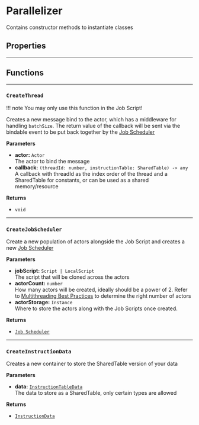 # Parallelizer
Contains constructor methods to instantiate classes

## Properties

---

## Functions

---

### `CreateThread`
!!! note
    You may only use this function in the Job Script!

Creates a new message bind to the actor, which has a middleware for handling `batchSize`. The return value of the callback will be sent via the bindable event to be put back together by the [Job Scheduler](/api/job-scheduler.md)

__Parameters__

- __actor:__ `Actor`<br>
The actor to bind the message 
- __callback:__ `(threadId: number, instructionTable: SharedTable) -> any`<br>
A callback with threadId as the index order of the thread and a SharedTable for constants, or can be used as a shared memory/resource

__Returns__

- `void`

---

### `CreateJobScheduler`
Create a new population of actors alongside the Job Script and creates a new [Job Scheduler](/api/job-scheduler.md)

__Parameters__

- __jobScript:__ `Script | LocalScript`<br>
The script that will be cloned across the actors
- __actorCount:__ `number`<br>
How many actors will be created, ideally should be a power of 2. Refer to [Multithreading Best Practices](https://create.roblox.com/docs/scripting/multithreading#best-practices:~:text=Use%20the%20Right%20Number%20of%20Actors) to determine the right number of actors
- __actorStorage:__ `Instance`<br>
Where to store the actors along with the Job Scripts once created.

__Returns__

- [`Job Scheduler`](/api/job-scheduler.md)

---

### `CreateInstructionData`
Creates a new container to store the SharedTable version of your data

__Parameters__

- __data:__ [`InstructionTableData`](/api/types#instructiontabledata)<br>
The data to store as a SharedTable, only certain types are allowed

__Returns__

- [`InstructionData`](/api/instruction-data.md)